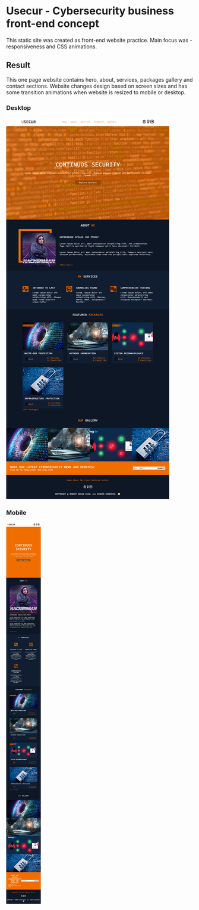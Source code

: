 # Usecur - Cybersecurity business front-end concept

This static site was created as front-end website practice. Main focus was - responsiveness and CSS animations.

## Result
This one page website contains hero, about, services, packages gallery and contact sections. Website changes design based on screen sizes and has some transition animations when website is resized to mobile or desktop.

### Desktop
![Desktop](/images/results/desktop.png)
### Mobile
![Mobile](/images/results/mobile.png)
